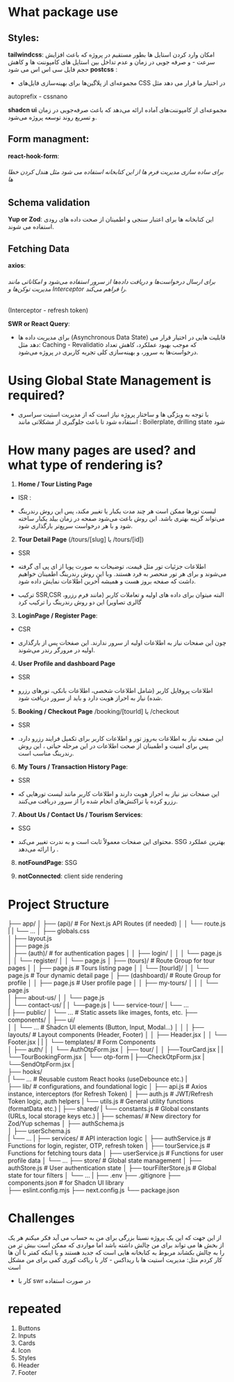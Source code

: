 # What package use 
## Styles:
**tailwindcss**:
 امکان وارد کردن استایل ها بطور مستقیم در پروژه که باعث افزایش سرعت - و صرفه جویی در زمان و عدم تداخل بین استایل های کامپوننت ها و کاهش حجم فایل سی اس اس می شود
**postcss** :
+ مجموعه‌ای از پلاگین‌ها برای بهینه‌سازی فایل‌های CSS در اختیار ما قرار می دهد مثل

autoprefix - cssnano

**shadcn ui**
  مجموعه‌ای از کامپوننت‌های آماده ارائه می‌دهد که باعث صرفه‌جویی در زمان و تسریع روند توسعه پروژه می‌شود.
## Form managment:
**react-hook-form**:
###### برای ساده سازی مدیریت فرم ها از این کتابخانه استفاده می شود مثل هندل کردن خطا ها
## Schema validation
**Yup or Zod**:
این کتابخانه ها برای اعتبار سنجی و اطمینان از صحت داده های رودی استفاده می شوند.
## Fetching Data
**axios**:
###### برای ارسال درخواست‌ها و دریافت داده‌ها از سرور استفاده می‌شود و امکاناتی مانند مدیریت توکن‌ها و Interceptor را فراهم می‌کند.

(Interceptor - refresh token)

**SWR or React Query**:
- برای مدیریت داده ها
(Asynchronous Data State)
قابلیت هایی در اختیار قرار می دهد مثل: Caching - Revalidatio‌  که موجب بهبود عملکرد، کاهش تعداد درخواست‌ها به سرور، و بهینه‌سازی کلی تجربه کاربری در پروژه می‌شود.

# Using Global State Management is required?
- با توجه به ویژگی ها و ساختار پروژه نیاز است که از  مدیریت استیت سراسری استفاده شود تا باعث جلوگیری از مشکلاتی مانند : Boilerplate, drilling state شود

# How many pages are used? and what type of rendering is?
 1.   __Home / Tour Listing Page__
 * ISR : 
- لیست تورها ممکن است هر چند مدت یکبار یا تغییر مکند، پس این روش رندرینگ می‌تواند گزینه بهتری باشد. این روش باعث می‌شود صفحه در زمان بیلد یکبار ساخته شود و با هر درخواست‌ سریع‌تر بارگذاری شود.

2. __Tour Detail Page__
(/tours/[slug] یا /tours/[id])
* SSR 
-  اطلاعات جزئیات تور مثل قیمت، توضیحات به صورت پویا از ای پی آی گرفته می‌شوند و برای هر تور منحصر به فرد هستند. وبا این روش رندرینگ اطمینان خواهیم داشت که صفحه بروز هست و همیشه آخرین اطلاعات نمایش داده شود.
*  ترکیب SSR,CSR
البته میتوان برای داده های اولیه و تعاملات کاربر (مانند فرم رزرو، گالری تصاویر) این دو روش  رندرینگ را ترکیب کرد


3. __LoginPage / Register Page__:
* CSR 
-  چون این صفحات نیاز به اطلاعات اولیه از سرور ندارند. این صفحات پس از بارگذاری اولیه در مرورگر رندر می‌شوند.

4. __User Profile and dashboard Page__
*  SSR 
-  اطلاعات پروفایل کاربر (شامل اطلاعات شخصی، اطلاعات بانکی، تورهای رزرو شده) نیاز به احراز هویت دارد و باید از سرور دریافت شود.  


5. __Booking / Checkout Page__
 /booking/[tourId] یا /checkout
*  SSR 
-  این صفحه نیاز به اطلاعات به‌روز تور و اطلاعات کاربر برای تکمیل فرایند رزرو دارد. پس برای امنیت و اطمینان از صحت اطلاعات در این مرحله حیاتی ، این روش رندرینگ مناسب است.

6. __My Tours / Transaction History Page__:
*  SSR 
-  این صفحات نیز نیاز به احراز هویت دارند و اطلاعات کاربر  مانند لیست تورهایی که رزرو کرده یا تراکنش‌های انجام شده را از سرور دریافت می‌کنند.

7. __About Us / Contact Us / Tourism Services__:
* SSG 
-  محتوای این صفحات معمولاً ثابت است و به ندرت تغییر می‌کند. SSG بهترین عملکرد را ارائه می‌دهد .

8. __notFoundPage__:
SSG

9. __notConnected__:
client side rendering

# Project Structure 
├── app/
│   ├── (api)/                 # For Next.js API Routes (if needed)
│   │   └── route.js
|   |   └── ...
│   ├── globals.css   
│   ├── layout.js            
│   ├── page.js              
│   ├── (auth)/                # for authentication pages
│   │   ├── login/
│   │   │   └── page.js
│   │   └── register/
│   │       └── page.js
│   ├── (tours)/               # Route Group for tour pages
│   │   ├── page.js            # Tours listing page
│   │   └── [tourId]/
│   │       └── page.js        # Tour dynamic detail page
│   ├── (dashboard)/           # Route Group for profile 
│   │   ├── page.js            # User profile page
│   │   ├── my-tours/
│   │   │   └── page.js               
│   ├── about-us/
│   │   └── page.js          
│   └── contact-us/
|   │   └──page.js
|   └── service-tour/
|   └── ...      
|
├── public/
│   └── ...                    # Static assets like images, fonts, etc.
├── components/
│   ├── ui/                   
│   │   └── ...                # Shadcn UI elements (Button, Input, Modal...)
│   │
│   ├── layouts/               # Layout components (Header, Footer)
│   │   ├── Header.jsx
│   │   └── Footer.jsx
|   |
│   └── templates/              # Form Components  
│        ├── auth/
│        │   └── AuthOtpForm.jsx
│        ├── tour/
│        │    ├──TourCard.jsx
|        |    └──TourBookingForm.jsx
│        └── otp-form
|            ├──CheckOtpForm.jsx
|            └──SendOtpForm.jsx
|    
├── hooks/   
|   └── ...              # Reusable custom React hooks (useDebounce etc.)
|               
├── lib/                  # configurations, and foundational logic
│   ├── api.js            # Axios instance, interceptors (for Refresh Token)
│   ├── auth.js           # JWT/Refresh Token logic, auth helpers
|   └── utils.js          # General utility functions (formatData etc.)
|
├── shared/
|   └── constants.js      # Global constants (URLs, local storage keys etc.)
|    ├── schemas/         # New directory for Zod/Yup schemas
│       ├── authSchema.js     
│       ├── userSchema.js    
|       └── ...
|
├── services/               # API interaction logic
│   ├── authService.js      # Functions for login, register, OTP, refresh token
│   ├── tourService.js      # Functions for fetching tours data
│   ├── userService.js      # Functions for user profile data
│   └── ...
├── store/                   # Global state management 
│   ├── authStore.js         # User authentication state
│   ├── tourFilterStore.js   # Global state for tour filters
│   └── ...
|
├── .env
├── .gitignore
├── components.json      # for Shadcn UI library  
├── eslint.config.mjs
├── next.config.js
└── package.json
# Challenges
از این جهت که این یک پروژه نسبتا بزرگی برای من به حساب می آید فکر میکنم هر یک از بخش ها می تواند برای من چالش داشته باشد اما مواردی که ممکن است بیش تر من را به چالش بکشاند مربوط به کتابخانه هایی است که جدید هستند و یا اینکه کمتر با آن ها کار کردم مثل:
مدیریت استیت ها با ریداکس - کار با ریاکت کوری کمی برای من مشکل است 
-  کار با swr در صورت استفاده

# repeated 
1. Buttons
2. Inputs
3. Cards
4. Icon
5. Styles
6. Header
7. Footer